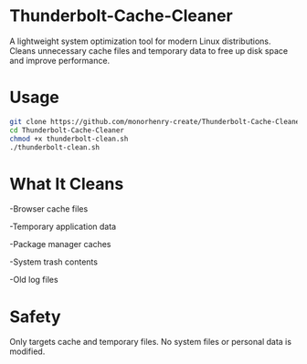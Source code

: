 # Thunderbolt-Cache-Cleaner
A lightweight system optimization tool for modern Linux distributions. Cleans unnecessary cache files and temporary data to free up disk space and improve performance.

# Usage
```bash
git clone https://github.com/monorhenry-create/Thunderbolt-Cache-Cleaner.git
cd Thunderbolt-Cache-Cleaner
chmod +x thunderbolt-clean.sh
./thunderbolt-clean.sh
```

# What It Cleans
-Browser cache files

-Temporary application data

-Package manager caches

-System trash contents

-Old log files

# Safety

Only targets cache and temporary files. No system files or personal data is modified.


